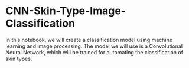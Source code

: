 # CNN-Skin-Type-Image-Classification
In this notebook, we will create a classification model using machine learning and image processing. The model we will use is a Convolutional Neural Network, which will be trained for automating the classification of skin types.  

